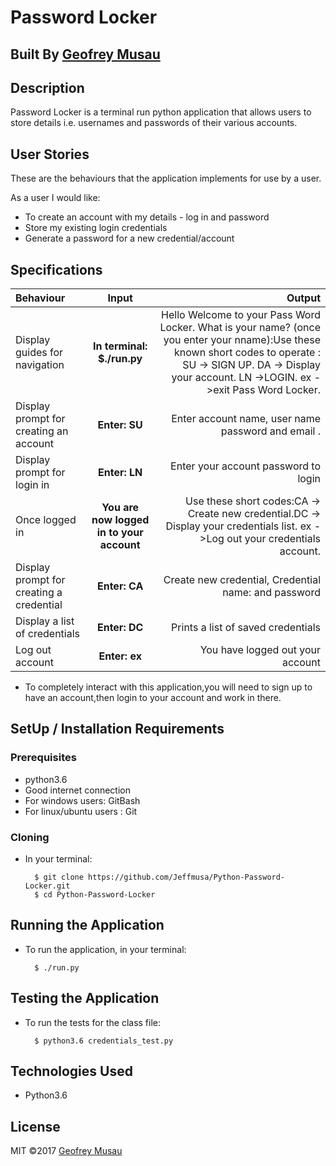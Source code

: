 # Password Locker

## Built By [Geofrey Musau](https://github.com/jeffmusa/)

## Description
Password Locker is a terminal run python application that allows users to store details i.e. usernames and passwords of their various accounts.

## User Stories
These are the behaviours that the application implements for use by a user.

As a user I would like:
* To create an account with my details - log in and password
* Store my existing login credentials
* Generate a password for a new credential/account


## Specifications
| Behaviour | Input | Output |
| :---------------- | :---------------: | ------------------: |
| Display guides for navigation | **In terminal: $./run.py** | Hello Welcome to your Pass Word Locker. What is your name? (once you enter your nname):Use these known short codes to operate : SU -> SIGN UP.  DA -> Display your account.  LN ->LOGIN.  ex ->exit Pass Word Locker. |
| Display prompt for creating an account | **Enter: SU** | Enter account name, user name password and email .|
| Display prompt for login in | **Enter: LN** | Enter your account password to login |
| Once logged in | **You are now logged in to your  account** |  Use these short codes:CA -> Create new credential.DC -> Display your credentials list.  ex ->Log out your credentials account. |
| Display prompt for creating a credential | **Enter: CA** | Create new credential, Credential name: and password |
| Display a list of credentials | **Enter: DC** | Prints a list of saved credentials |
| Log out account  | **Enter: ex** | You have logged out your  account |

* To completely interact with this application,you will need to sign up to have an account,then login to your account and work in there.

## SetUp / Installation Requirements
### Prerequisites
* python3.6
* Good internet connection
*  For windows users:  GitBash
* For linux/ubuntu users : Git


### Cloning
* In your terminal:
        
        $ git clone https://github.com/Jeffmusa/Python-Password-Locker.git
        $ cd Python-Password-Locker

## Running the Application
* To run the application, in your terminal:

        $ ./run.py
      
        
## Testing the Application
* To run the tests for the class file:

        $ python3.6 credentials_test.py
        
## Technologies Used
* Python3.6

## License
MIT &copy;2017 [Geofrey Musau](https://github.com/jeffmusa/)
